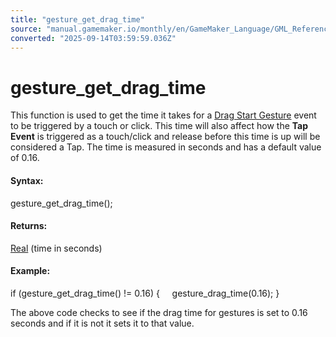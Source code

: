 ```yaml
---
title: "gesture_get_drag_time"
source: "manual.gamemaker.io/monthly/en/GameMaker_Language/GML_Reference/Game_Input/Gesture_Input/gesture_get_drag_time.htm"
converted: "2025-09-14T03:59:59.036Z"
---
```


# gesture\_get\_drag\_time

This function is used to get the time it takes for a [Drag Start Gesture](../../../../../../../The_Asset_Editors/Object_Properties/Gesture_Events.md) event to be triggered by a touch or click. This time will also affect how the **Tap Event** is triggered as a touch/click and release before this time is up will be considered a Tap. The time is measured in seconds and has a default value of 0.16.

#### **Syntax:**

gesture\_get\_drag\_time();

#### Returns:

[Real](../../../GML_Overview/Data_Types.md) (time in seconds)

#### Example:

if (gesture\_get\_drag\_time() != 0.16)
{
    gesture\_drag\_time(0.16);
}

The above code checks to see if the drag time for gestures is set to 0.16 seconds and if it is not it sets it to that value.